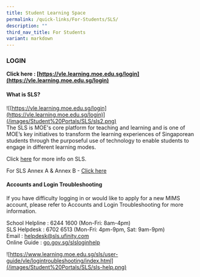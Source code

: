 ```yaml
---
title: Student Learning Space
permalink: /quick-links/For-Students/SLS/
description: ""
third_nav_title: For Students
variant: markdown
---
```

### LOGIN
**Click here : [https://vle.learning.moe.edu.sg/login](https://vle.learning.moe.edu.sg/login)**

#### What is SLS?
![[https://vle.learning.moe.edu.sg/login](https://vle.learning.moe.edu.sg/login)](/images/Student%20Portals/SLS/sls2.png)
<br>
The SLS is MOE's core platform for teaching and learning and is one of MOE’s key initiatives to transform the learning experiences of Singaporean students through the purposeful use of technology to enable students to engage in different learning modes.

Click [here](https://www.learning.moe.edu.sg/) for more info on SLS.

For SLS Annex A &amp; Annex B - 
[Click here](/files/PDF/SLS_ANNEX_A___B.pdf)

#### Accounts and Login Troubleshooting

If you have difficulty logging in or would like to apply for a new MIMS account, please refer to Accounts and Login Troubleshooting for more information.

School Helpline : 6244 1600 (Mon-Fri: 8am-4pm)<br>
SLS Helpdesk : 6702 6513 (Mon-Fri: 4pm-9pm, Sat: 9am-9pm)<br>
Email : helpdesk@sls.ufinity.com<br>
Online Guide : [go.gov.sg/slsloginhelp](https://www.learning.moe.edu.sg/sls/user-guide/vle/logintroubleshooting/index.html)

![https://www.learning.moe.edu.sg/sls/user-guide/vle/logintroubleshooting/index.html](/images/Student%20Portals/SLS/sls-help.png)